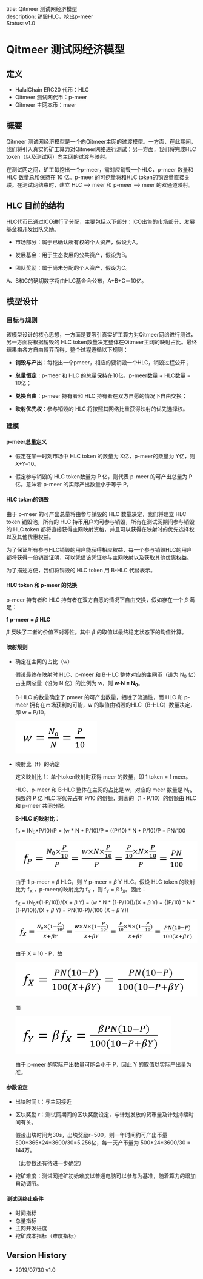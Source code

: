 title: Qitmeer 测试网经济模型   
description: 销毁HLC，挖出p-meer     
Status: v1.0

# Qitmeer 测试网经济模型   

## 定义

- HalalChain ERC20 代币：HLC
- Qitmeer 测试网代币：p-meer
- Qitmeer 主网本币：meer 

## 概要

Qitmeer 测试网经济模型是一个向Qitmeer主网的过渡模型。一方面，在此期间，我们将引入真实的矿工算力对Qitmeer网络进行测试；另一方面，我们将完成HLC token（以及测试网）向主网的过渡与映射。

在测试网之间，矿工每挖出一个p-meer，需对应销毁一个HLC，p-meer 数量和 HLC 数量总和保持在 10 亿。p-meer 的可挖量将和HLC token的销毁量直接关联。在测试网结束时，建立 HLC --> meer 和 p-meer --> meer 的双通道映射。

## HLC 目前的结构

HLC代币已通过ICO进行了分配，主要包括以下部分：ICO出售的市场部分、发展基金和开发团队奖励。

- 市场部分：属于已确认所有权的个人资产，假设为A。

- 发展基金：用于生态发展的公共资产，假设为B。

- 团队奖励：属于尚未分配的个人资产，假设为C。

A、B和C的确切数字将由HLC基金会公布，A+B+C＝10亿。

## 模型设计

### 目标与规则

该模型设计的核心思想，一方面是要吸引真实矿工算力对Qitmeer网络进行测试，另一方面将根据销毁的 HLC token数量决定整体在Qitmeer主网的映射占比。最终结果由各方自由博弈而得，整个过程遵循以下规则：

 - **销毁与产出**：每挖出一个pmeer，相应的要销毁一个HLC，销毁过程公开；
 
 - **总量恒定**：p-meer 和 HLC 的总量保持在10亿，p-meer数量 + HLC数量 = 10亿；
 
 - **兑换自由**：p-meer 持有者和 HLC 持有者在双方自愿的情况下自由交换；
 
 - **映射优先权**：参与销毁的 HLC 将按照其网络比重获得映射的优先选择权。
 
### 建模

#### p-meer总量定义

- 假定在某一时刻市场中 HLC token 的数量为 X亿，p-meer的数量为 Y亿，则 X+Y=10。

- 假定参与销毁的 HLC token数量为 P 亿，则代表 p-meer 的可产出总量为 P 亿。意味着 p-meer 的实际产出数量小于等于 P。


#### HLC token的销毁

由于 p-meer 的可产出总量将由参与销毁的 HLC 数量决定，我们将建立 HLC token 销毁池，所有的 HLC 持币用户均可参与销毁，所有在测试网期间参与销毁的 HLC token 都将直接获得主网映射资格，并且可以获得在映射时的优先选择权以及其他优惠权益。

为了保证所有参与HLC销毁的用户能获得相应权益，每一个参与销毁HLC的用户都将获得一份销毁证明，可以凭借该凭证参与主网映射以及获取其他优惠权益。

为了描述方便，我们将销毁的 HLC token 用 B-HLC 代替表示。

#### HLC token 和 p-meer 的兑换

p-meer 持有者和 HLC 持有者在双方自愿的情况下自由交换，假如存在一个 _β_ 满足：

**1 p-meer = _β_ HLC**

_β_ 反映了二者的价值不对等性。其中 _β_ 的取值以最终稳定状态下的均值计算。 

#### 映射规则

- 确定在主网的占比（w）

  假设最终在映射时 HLC、p-meer 和 B-HLC 整体对应的主网币（设为 N<sub>0</sub> 亿）占主网总量（设为 N 亿）的比例为 w，则 **w·N = N<sub>0</sub>**。
  
  B-HLC 的数量确定了 pmeer 的可产出数量，牺牲了流通性，而 HLC 和 p-meer 拥有在市场获利的可能，w 的取值由销毁的HLC（B-HLC）数量决定，即 w = P/10，
       
  ![](../image/W.png)


- 映射比（f）的确定

  定义映射比 f：单个token映射时获得 meer 的数量，即 1 token = f meer。
  
  HLC、p-meer 和 B-HLC 整体在主网的占比是 w，对应的 meer 数量是 N<sub>0</sub>, 销毁的 P 亿 HLC 将优先占有 P/10 的份额，剩余的（1 - P/10）的份额由 HLC 和 p-meer 共同分配。
  
  **B-HLC 的映射比**：
  
  f<sub>P</sub> = (N<sub>0</sub>*P/10)/P = (w * N * P/10)/P = ((P/10) * N * P/10)/P = PN/100
  
  ![](../image/testnet/f_P.png)
  
  由于 1 p-meer = _β_ HLC，则 Y p-meer = _β_ Y HLC。假设 HLC token 的映射比为 f<sub>X</sub> ，p-meer的映射比为 f<sub>Y</sub> ，则 f<sub>Y</sub> = _β_ f<sub>X</sub>。因此：
  
  f<sub>X</sub> = (N<sub>0</sub>*(1-P/10))/(X + _β_ Y) = (w * N * (1-P/10))/(X + _β_ Y) = {(P/10) * N * (1-P/10)}/(X + _β_ Y) = PN(10-P)/(100 (X + _β_ Y))
  
  ![](../image/testnet/f_X0.png)
  
  由于 X = 10 - P，故
  
  ![](../image/testnet/f_X.png) 
  
  而
  
  ![](../image/testnet/f_Y.png)

  由于 p-meer 的实际产出数量可能会小于 P，因此 Y 的取值以实际产出量为准。

#### 参数设定

- 出块时间 t：与主网接近

- 区块奖励 r：测试网期间的区块奖励设定，与计划发放的货币量及计划持续时间有关。

  假设出块时间为30s，出块奖励r=500，则一年时间约可产出币量 500*365\*24\*3600/30=5.256亿，每一天产币量为 500\*24\*3600/30 = 144万。
  
  （此参数还有待进一步确定）

- 挖矿难度：测试网挖矿初始难度以普通电脑可以参与为基准，随着算力的增加自动调节。

  
#### 测试网终止条件

  - 时间指标
  - 总量指标
  - 主网开发进度
  - 挖矿成本指标（难度指标）  

## Version History

- 2019/07/30 v1.0 